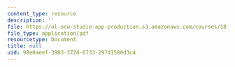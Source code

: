 ```yaml
---
content_type: resource
description: ''
file: https://ol-ocw-studio-app-production.s3.amazonaws.com/courses/18-785-number-theory-i-fall-2019/98e0aeef3983372d6733297d1580d3c4_MIT18_785F19_lec27.pdf
file_type: application/pdf
resourcetype: Document
title: null
uid: 98e0aeef-3983-372d-6733-297d1580d3c4
---
```

